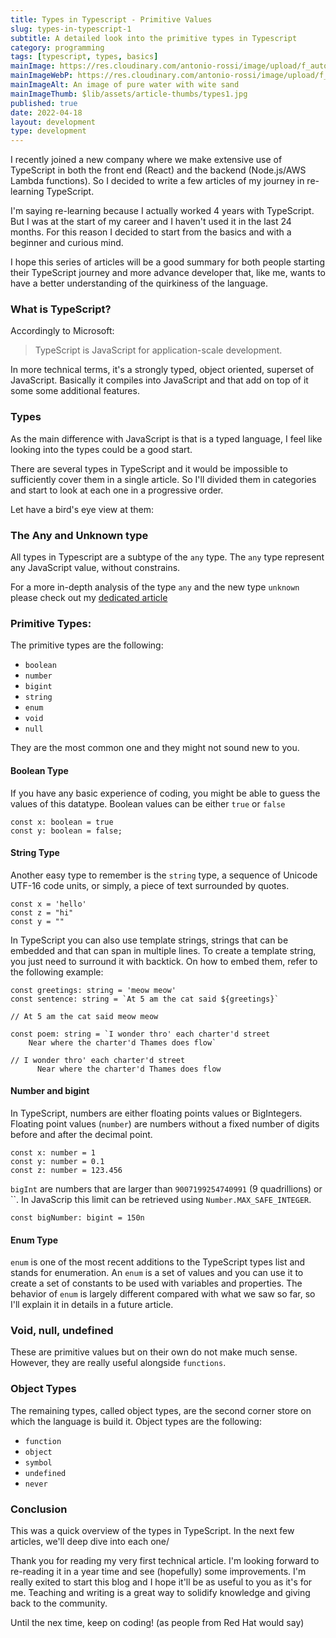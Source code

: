 ```yaml
---
title: Types in Typescript - Primitive Values
slug: types-in-typescript-1
subtitle: A detailed look into the primitive types in Typescript
category: programming
tags: [typescript, types, basics]
mainImage: https://res.cloudinary.com/antonio-rossi/image/upload/f_auto,q_auto,w_1000/v1650352190/articles/types/florian-klauer-mk7D-4UCfmg-unsplash_b4tmof.jpg
mainImageWebP: https://res.cloudinary.com/antonio-rossi/image/upload/f_webp,q_auto,w_1000/v1650352190/articles/types/florian-klauer-mk7D-4UCfmg-unsplash_b4tmof.jpg
mainImageAlt: An image of pure water with wite sand
mainImageThumb: $lib/assets/article-thumbs/types1.jpg
published: true
date: 2022-04-18
layout: development
type: development
---
```


I recently joined a new company where we make extensive use of TypeScript in both the front end (React) and the backend (Node.js/AWS Lambda functions). So I decided to write a few articles of my journey in re-learning TypeScript.

I'm saying re-learning because I actually worked 4 years with TypeScript. But I was at the start of my career and I haven't used it in the last 24 months. For this reason I decided to start from the basics and with a beginner and curious mind.

I hope this series of articles will be a good summary for both people starting their TypeScript journey and more advance developer that, like me, wants to have a better understanding of the quirkiness of the language.

### What is TypeScript?

Accordingly to Microsoft:

> TypeScript is JavaScript for application-scale development.

In more technical terms, it's a strongly typed, object oriented, superset of JavaScript. Basically it compiles into JavaScript and that add on top of it some some additional features.

### Types

As the main difference with JavaScript is that is a typed language, I feel like looking into the types could be a good start.

There are several types in TypeScript and it would be impossible to sufficiently cover them in a single article. So I'll divided them in categories and start to look at each one in a progressive order.

Let have a bird's eye view at them:

### The Any and Unknown type

All types in Typescript are a subtype of the `any` type. The `any` type represent any JavaScript value, without constrains.

For a more in-depth analysis of the type `any` and the new type `unknown` please check out my <a href="https://www.antoniorossi.net/blog/development/types-in-typescript-2" target="_blank">dedicated article</a>

### Primitive Types:

The primitive types are the following:

- `boolean`
- `number`
- `bigint`
- `string`
- `enum`
- `void`
- `null`

They are the most common one and they might not sound new to you.

#### Boolean Type

If you have any basic experience of coding, you might be able to guess the values of this datatype. Boolean values can be either `true` or `false`

```
const x: boolean = true
const y: boolean = false;
```

#### String Type

Another easy type to remember is the `string` type, a sequence of Unicode UTF-16 code units, or simply, a piece of text surrounded by quotes.

```
const x = 'hello'
const z = "hi"
const y = ""
```

In TypeScript you can also use template strings, strings that can be embedded and that can span in multiple lines. To create a template string, you just need to surround it with backtick. On how to embed them, refer to the following example:

```
const greetings: string = 'meow meow'
const sentence: string = `At 5 am the cat said ${greetings}`

// At 5 am the cat said meow meow

const poem: string = `I wonder thro' each charter'd street
    Near where the charter'd Thames does flow`

// I wonder thro' each charter'd street
      Near where the charter'd Thames does flow

```

#### Number and bigint

In TypeScript, numbers are either floating points values or BigIntegers.
Floating point values (`number`) are numbers without a fixed number of digits before and after the decimal point.

```
const x: number = 1
const y: number = 0.1
const z: number = 123.456
```

`bigInt` are numbers that are larger than `9007199254740991` (9 quadrillions) or ``. In JavaScrip this limit can be retrieved using `Number.MAX_SAFE_INTEGER`.

```
const bigNumber: bigint = 150n
```

#### Enum Type

`enum` is one of the most recent additions to the TypeScript types list and stands for enumeration. An `enum` is a set of values and you can use it to create a set of constants to be used with variables and properties. The behavior of `enum` is largely different compared with what we saw so far, so I'll explain it in details in a future article.

### Void, null, undefined

These are primitive values but on their own do not make much sense. However, they are really useful alongside `functions`.

### Object Types

The remaining types, called object types, are the second corner store on which the language is build it. Object types are the following:

- `function`
- `object`
- `symbol`
- `undefined`
- `never`

### Conclusion

This was a quick overview of the types in TypeScript. In the next few articles, we'll deep dive into each one/

Thank you for reading my very first technical article. I'm looking forward to re-reading it in a year time and see (hopefully) some improvements.
I'm really exited to start this blog and I hope it'll be as useful to you as it's for me. Teaching and writing is a great way to solidify knowledge and giving back to the community.

Until the nex time, keep on coding! (as people from Red Hat would say)
